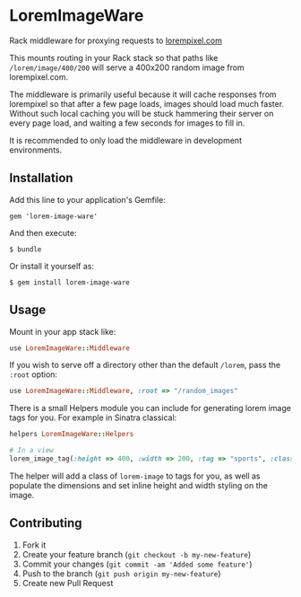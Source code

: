 # LoremImageWare

Rack middleware for proxying requests to [lorempixel.com](http://lorempixel.com)

This mounts routing in your Rack stack so that paths like `/lorem/image/400/200` will
serve a 400x200 random image from lorempixel.com.

The middleware is primarily useful because it will cache responses from lorempixel so
that after a few page loads, images should load much faster.  Without such local
caching you will be stuck hammering their server on every page load, and waiting a
few seconds for images to fill in.

It is recommended to only load the middleware in development environments.

## Installation

Add this line to your application's Gemfile:

    gem 'lorem-image-ware'

And then execute:

    $ bundle

Or install it yourself as:

    $ gem install lorem-image-ware

## Usage

Mount in your app stack like:

```ruby
use LoremImageWare::Middleware
```

If you wish to serve off a directory other than the default `/lorem`, pass the `:root` option:

```ruby
use LoremImageWare::Middleware, :root => "/random_images"
```

There is a small Helpers module you can include for generating lorem image tags for you.  For example
in Sinatra classical:

```ruby
helpers LoremImageWare::Helpers

# In a view
lorem_image_tag(:height => 400, :width => 200, :tag => "sports", :class => "some-class")
```

The helper will add a class of `lorem-image` to tags for you, as well as populate the dimensions
and set inline height and width styling on the image.

## Contributing

1. Fork it
2. Create your feature branch (`git checkout -b my-new-feature`)
3. Commit your changes (`git commit -am 'Added some feature'`)
4. Push to the branch (`git push origin my-new-feature`)
5. Create new Pull Request
